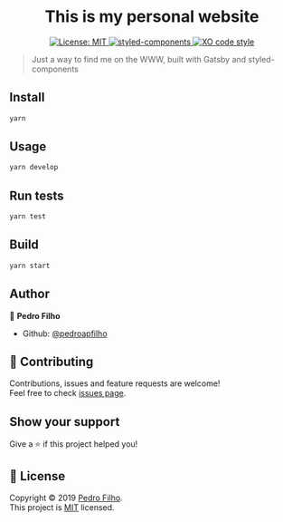 <h1 align="center">This is my personal website</h1>
<p align="center">
  <a href="https://github.com/pedroapfilho/website/blob/master/LICENSE">
    <img alt="License: MIT" src="https://img.shields.io/badge/License-MIT-yellow.svg" target="_blank" />
  </a>
  <a href="https://github.com/styled-components/styled-components">
    <img alt="styled-components" src="https://img.shields.io/badge/style-%F0%9F%92%85%20styled--components-orange.svg?colorB=daa357&colorA=db748e" target="_blank" />
  </a>
    <a href="https://github.com/xojs/xo">
    <img alt="XO code style" src="https://img.shields.io/badge/code_style-XO-5ed9c7.svg" target="_blank" />
  </a>
</p>

> Just a way to find me on the WWW, built with Gatsby and styled-components

## Install

```sh
yarn
```

## Usage

```sh
yarn develop
```

## Run tests

```sh
yarn test
```

## Build

```sh
yarn start
```

## Author

👤 **Pedro Filho**

- Github: [@pedroapfilho](https://github.com/pedroapfilho)

## 🤝 Contributing

Contributions, issues and feature requests are welcome!<br />Feel free to check [issues page](https://github.com/pedroapfilho/website/issues).

## Show your support

Give a ⭐️ if this project helped you!

## 📝 License

Copyright © 2019 [Pedro Filho](https://github.com/pedroapfilho).<br />
This project is [MIT](https://github.com/pedroapfilho/website/blob/master/LICENSE) licensed.
